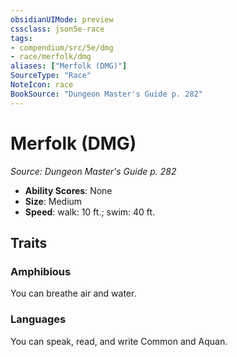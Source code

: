 ```yaml
---
obsidianUIMode: preview
cssclass: json5e-race
tags:
- compendium/src/5e/dmg
- race/merfolk/dmg
aliases: ["Merfolk (DMG)"]
SourceType: "Race"
NoteIcon: race
BookSource: "Dungeon Master's Guide p. 282"
---
```

# Merfolk (DMG)
*Source: Dungeon Master's Guide p. 282*  

- **Ability Scores**: None
- **Size**: Medium
- **Speed**: walk: 10 ft.; swim: 40 ft.

## Traits

### Amphibious

You can breathe air and water.

### Languages

You can speak, read, and write Common and Aquan.